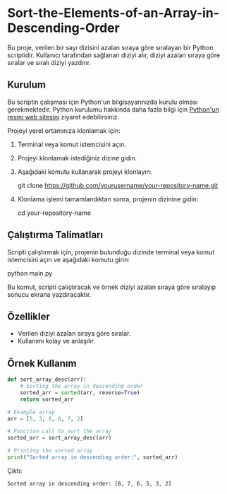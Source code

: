 # Sort-the-Elements-of-an-Array-in-Descending-Order


Bu proje, verilen bir sayı dizisini azalan sıraya göre sıralayan bir Python scriptidir. Kullanıcı tarafından sağlanan diziyi alır, diziyi azalan sıraya göre sıralar ve sıralı diziyi yazdırır.

## Kurulum

Bu scriptin çalışması için Python'un bilgisayarınızda kurulu olması gerekmektedir. Python kurulumu hakkında daha fazla bilgi için [Python'un resmi web sitesini](https://www.python.org/) ziyaret edebilirsiniz.

Projeyi yerel ortamınıza klonlamak için:

1. Terminal veya komut istemcisini açın.
2. Projeyi klonlamak istediğiniz dizine gidin.
3. Aşağıdaki komutu kullanarak projeyi klonlayın:
   
   git clone https://github.com/yourusername/your-repository-name.git
   
4. Klonlama işlemi tamamlandıktan sonra, projenin dizinine gidin:
   
   cd your-repository-name
   

## Çalıştırma Talimatları

Scripti çalıştırmak için, projenin bulunduğu dizinde terminal veya komut istemcisini açın ve aşağıdaki komutu girin:


python main.py

Bu komut, scripti çalıştıracak ve örnek diziyi azalan sıraya göre sıralayıp sonucu ekrana yazdıracaktır.

## Özellikler

- Verilen diziyi azalan sıraya göre sıralar.
- Kullanımı kolay ve anlaşılır.

## Örnek Kullanım

```python
def sort_array_desc(arr):
    # Sorting the array in descending order
    sorted_arr = sorted(arr, reverse=True)
    return sorted_arr

# Example array
arr = [5, 3, 8, 6, 7, 2]

# Function call to sort the array
sorted_arr = sort_array_desc(arr)

# Printing the sorted array
print("Sorted array in descending order:", sorted_arr)
```

Çıktı:
```
Sorted array in descending order: [8, 7, 6, 5, 3, 2]
```



